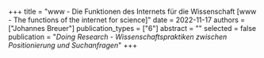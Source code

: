 +++
title = "www - Die Funktionen des Internets für die Wissenschaft [www - The functions of the internet for science]"
date = 2022-11-17
authors = ["Johannes Breuer"]
publication_types = ["6"]
abstract = ""
selected = false
publication = "*Doing Research - Wissenschaftspraktiken zwischen Positionierung und Suchanfragen*"
+++

